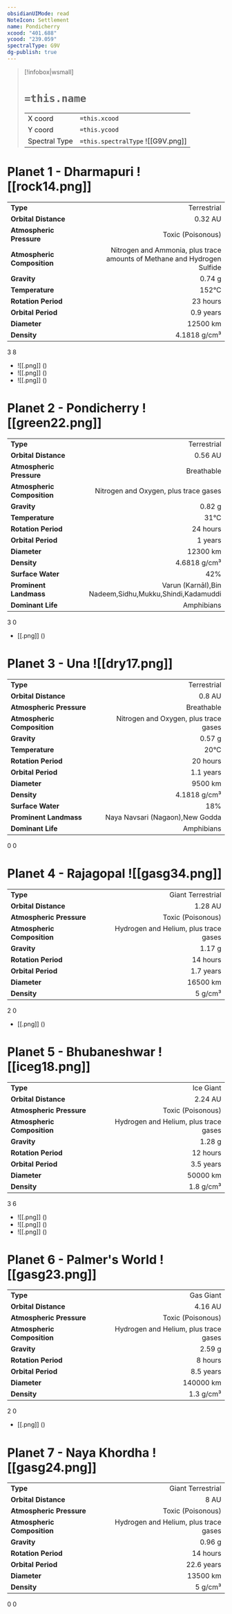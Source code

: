 ```yaml
---
obsidianUIMode: read
NoteIcon: Settlement
name: Pondicherry
xcood: "401.688"
ycood: "239.059"
spectralType: G9V
dg-publish: true
---
```

> [!infobox|wsmall]
> # `=this.name`
> | | |
> | - | - |
> | X coord | `=this.xcood` |
> | Y coord| `=this.ycood` |
> | Spectral Type | `=this.spectralType` ![[G9V.png]] |

# Planet 1 - Dharmapuri ![[rock14.png]]
|                             |                           |
| --------------------------- | -------------------------:|
| **Type**                    |             Terrestrial |
| **Orbital Distance**        |   0.32 AU |
| **Atmospheric Pressure**    |       Toxic (Poisonous) |
| **Atmospheric Composition** |      Nitrogen and Ammonia, plus trace amounts of Methane and Hydrogen Sulfide |
| **Gravity**                 |        0.74 g |
| **Temperature**             |    152°C |
| **Rotation Period**         |  23 hours |
| **Orbital Period** | 0.9 years |
| **Diameter**                |      12500 km | 
| **Density**                 |    4.1818 g/cm³ |



3
8

- ![[.png]]  ()
- ![[.png]]  ()
- ![[.png]]  ()


# Planet 2 - Pondicherry ![[green22.png]]
|                             |                           |
| --------------------------- | -------------------------:|
| **Type**                    |             Terrestrial |
| **Orbital Distance**        |   0.56 AU |
| **Atmospheric Pressure**    |       Breathable |
| **Atmospheric Composition** |      Nitrogen and Oxygen, plus trace gases |
| **Gravity**                 |        0.82 g |
| **Temperature**             |    31°C |
| **Rotation Period**         |  24 hours |
| **Orbital Period** | 1 years |
| **Diameter**                |      12300 km | 
| **Density**                 |    4.6818 g/cm³ |
| **Surface Water**           |           42% | 
| **Prominent Landmass**      |         Varun (Karnāl),Bin Nadeem,Sidhu,Mukku,Shindi,Kadamuddi | 
| **Dominant Life**           |         Amphibians |



3
0

- [[.png]]  ()

# Planet 3 - Una ![[dry17.png]]
|                             |                           |
| --------------------------- | -------------------------:|
| **Type**                    |             Terrestrial |
| **Orbital Distance**        |   0.8 AU |
| **Atmospheric Pressure**    |       Breathable |
| **Atmospheric Composition** |      Nitrogen and Oxygen, plus trace gases |
| **Gravity**                 |        0.57 g |
| **Temperature**             |    20°C |
| **Rotation Period**         |  20 hours |
| **Orbital Period** | 1.1 years |
| **Diameter**                |      9500 km | 
| **Density**                 |    4.1818 g/cm³ |
| **Surface Water**           |           18% | 
| **Prominent Landmass**      |         Naya Navsari (Nagaon),New Godda | 
| **Dominant Life**           |         Amphibians |



0
0



# Planet 4 - Rajagopal ![[gasg34.png]]
|                             |                           |
| --------------------------- | -------------------------:|
| **Type**                    |             Giant Terrestrial |
| **Orbital Distance**        |   1.28 AU |
| **Atmospheric Pressure**    |       Toxic (Poisonous) |
| **Atmospheric Composition** |      Hydrogen and Helium, plus trace gases |
| **Gravity**                 |        1.17 g |
| **Rotation Period**         |  14 hours |
| **Orbital Period** | 1.7 years |
| **Diameter**                |      16500 km | 
| **Density**                 |    5 g/cm³ |



2
0

- [[.png]]  ()

# Planet 5 - Bhubaneshwar ![[iceg18.png]]
|                             |                           |
| --------------------------- | -------------------------:|
| **Type**                    |             Ice Giant |
| **Orbital Distance**        |   2.24 AU |
| **Atmospheric Pressure**    |       Toxic (Poisonous) |
| **Atmospheric Composition** |      Hydrogen and Helium, plus trace gases |
| **Gravity**                 |        1.28 g |
| **Rotation Period**         |  12 hours |
| **Orbital Period** | 3.5 years |
| **Diameter**                |      50000 km | 
| **Density**                 |    1.8 g/cm³ |



3
6

- ![[.png]]  ()
- ![[.png]]  ()
- ![[.png]]  ()


# Planet 6 - Palmer's World ![[gasg23.png]]
|                             |                           |
| --------------------------- | -------------------------:|
| **Type**                    |             Gas Giant |
| **Orbital Distance**        |   4.16 AU |
| **Atmospheric Pressure**    |       Toxic (Poisonous) |
| **Atmospheric Composition** |      Hydrogen and Helium, plus trace gases |
| **Gravity**                 |        2.59 g |
| **Rotation Period**         |  8 hours |
| **Orbital Period** | 8.5 years |
| **Diameter**                |      140000 km | 
| **Density**                 |    1.3 g/cm³ |



2
0

- [[.png]]  ()

# Planet 7 - Naya Khordha ![[gasg24.png]]
|                             |                           |
| --------------------------- | -------------------------:|
| **Type**                    |             Giant Terrestrial |
| **Orbital Distance**        |   8 AU |
| **Atmospheric Pressure**    |       Toxic (Poisonous) |
| **Atmospheric Composition** |      Hydrogen and Helium, plus trace gases |
| **Gravity**                 |        0.96 g |
| **Rotation Period**         |  14 hours |
| **Orbital Period** | 22.6 years |
| **Diameter**                |      13500 km | 
| **Density**                 |    5 g/cm³ |



0
0



